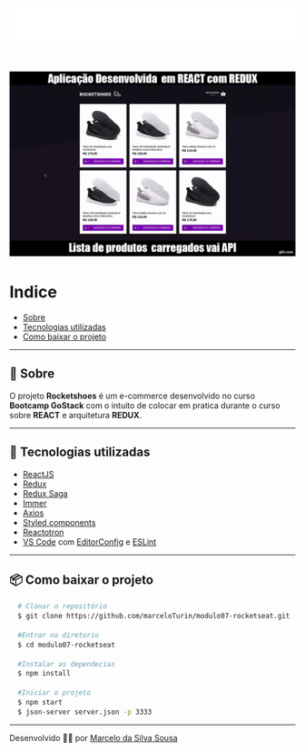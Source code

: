 <h1 align="center">
  <img src="src/assets/images/logo.svg">
</h1>

<h1 align="center">
  <img src="src/assets/gif/rocketshoes.gif">
</h1>

# Indice
  - [Sobre](#-sobre)
  - [Tecnologias utilizadas](#-tecnologias-utilizadas)
  - [Como baixar o projeto](#-como-baixar-o-projeto)
---
## :pushpin: Sobre
  O projeto **Rocketshoes** é um e-commerce desenvolvido no curso **Bootcamp GoStack** com o intuito de colocar em pratica durante o curso sobre **REACT** e arquitetura **REDUX**.

---

## :rocket:	 Tecnologias utilizadas

- [ReactJS](https://reactjs.org/)
- [Redux](https://redux.js.org/)
- [Redux Saga](https://redux-saga.js.org/)
- [Immer](https://github.com/immerjs/immer)
- [Axios](https://github.com/axios/axios)
- [Styled components](https://styled-components.com/)
- [Reactotron](https://infinite.red/reactotron)
- [VS Code](https://code.visualstudio.com/) com [EditorConfig](https://marketplace.visualstudio.com/items?itemName=EditorConfig.EditorConfig) e [ESLint](https://marketplace.visualstudio.com/items?itemName=dbaeumer.vscode-eslint)

---

## :package:	 Como baixar o projeto

```bash
  # Clonar o repositório
  $ git clone https://github.com/marceloTurin/modulo07-rocketseat.git

  #Entrar no diretorio
  $ cd modulo07-rocketseat

  #Instalar as dependecias
  $ npm install

  #Iniciar o projeto
  $ npm start
  $ json-server server.json -p 3333

```
---

Desenvolvido :man_technologist:	 por [Marcelo da Silva Sousa](https://www.linkedin.com/in/marceloss97/)
